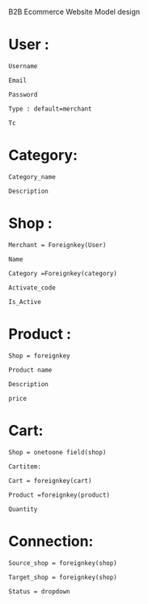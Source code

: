 B2B Ecommerce Website Model design 

 
# User : 

    Username 

    Email 

    Password 

    Type : default=merchant 

    Tc 

# Category: 

    Category_name 

    Description 

# Shop : 

    Merchant = Foreignkey(User) 

    Name 

    Category =Foreignkey(category) 

    Activate_code  

    Is_Active  

# Product : 

    Shop = foreignkey 

    Product name  

    Description 

    price 

# Cart: 

    Shop = onetoone field(shop) 

    Cartitem: 

    Cart = foreignkey(cart) 

    Product =foreignkey(product) 

    Quantity 

# Connection: 

    Source_shop = foreignkey(shop) 

    Target_shop = foreignkey(shop) 

    Status = dropdown 